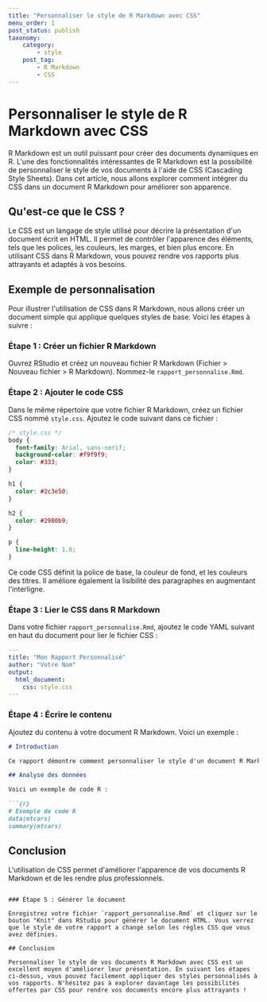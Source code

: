 ```yaml
---
title: "Personnaliser le style de R Markdown avec CSS"
menu_order: 1
post_status: publish
taxonomy:
    category:
        - style
    post_tag:
        - R Markdown
        - CSS
---
```


# Personnaliser le style de R Markdown avec CSS

R Markdown est un outil puissant pour créer des documents dynamiques en R. L'une des fonctionnalités intéressantes de R Markdown est la possibilité de personnaliser le style de vos documents à l'aide de CSS (Cascading Style Sheets). Dans cet article, nous allons explorer comment intégrer du CSS dans un document R Markdown pour améliorer son apparence.

## Qu'est-ce que le CSS ?

Le CSS est un langage de style utilisé pour décrire la présentation d'un document écrit en HTML. Il permet de contrôler l'apparence des éléments, tels que les polices, les couleurs, les marges, et bien plus encore. En utilisant CSS dans R Markdown, vous pouvez rendre vos rapports plus attrayants et adaptés à vos besoins.

## Exemple de personnalisation

Pour illustrer l'utilisation de CSS dans R Markdown, nous allons créer un document simple qui applique quelques styles de base. Voici les étapes à suivre :

### Étape 1 : Créer un fichier R Markdown

Ouvrez RStudio et créez un nouveau fichier R Markdown (Fichier > Nouveau fichier > R Markdown). Nommez-le `rapport_personnalise.Rmd`.

### Étape 2 : Ajouter le code CSS

Dans le même répertoire que votre fichier R Markdown, créez un fichier CSS nommé `style.css`. Ajoutez le code suivant dans ce fichier :

```css
/* style.css */
body {
  font-family: Arial, sans-serif;
  background-color: #f9f9f9;
  color: #333;
}

h1 {
  color: #2c3e50;
}

h2 {
  color: #2980b9;
}

p {
  line-height: 1.6;
}
```

Ce code CSS définit la police de base, la couleur de fond, et les couleurs des titres. Il améliore également la lisibilité des paragraphes en augmentant l'interligne.

### Étape 3 : Lier le CSS dans R Markdown

Dans votre fichier `rapport_personnalise.Rmd`, ajoutez le code YAML suivant en haut du document pour lier le fichier CSS :

```yaml
---
title: "Mon Rapport Personnalisé"
author: "Votre Nom"
output:
  html_document:
    css: style.css
---
```

### Étape 4 : Écrire le contenu

Ajoutez du contenu à votre document R Markdown. Voici un exemple :

```markdown
# Introduction

Ce rapport démontre comment personnaliser le style d'un document R Markdown à l'aide de CSS.

## Analyse des données

Voici un exemple de code R :

```{r}
# Exemple de code R
data(mtcars)
summary(mtcars)
```

## Conclusion

L'utilisation de CSS permet d'améliorer l'apparence de vos documents R Markdown et de les rendre plus professionnels.
```

### Étape 5 : Générer le document

Enregistrez votre fichier `rapport_personnalise.Rmd` et cliquez sur le bouton "Knit" dans RStudio pour générer le document HTML. Vous verrez que le style de votre rapport a changé selon les règles CSS que vous avez définies.

## Conclusion

Personnaliser le style de vos documents R Markdown avec CSS est un excellent moyen d'améliorer leur présentation. En suivant les étapes ci-dessus, vous pouvez facilement appliquer des styles personnalisés à vos rapports. N'hésitez pas à explorer davantage les possibilités offertes par CSS pour rendre vos documents encore plus attrayants !

